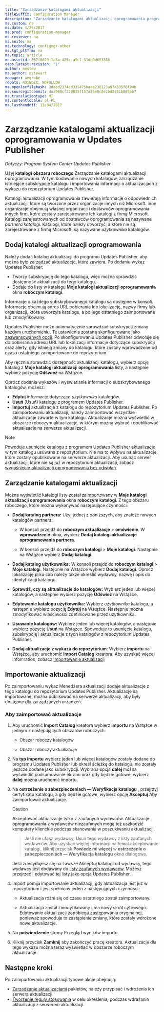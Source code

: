 ```yaml
---
title: "Zarządzanie katalogami aktualizacji"
titleSuffix: Configuration Manager
description: "Zarządzanie katalogami aktualizacji oprogramowania programu System Center Updates Publisher"
ms.custom: na
ms.date: 4/29/2017
ms.prod: configuration-manager
ms.reviewer: na
ms.suite: na
ms.technology: configmgr-other
ms.tgt_pltfrm: na
ms.topic: article
ms.assetid: 887f8029-1a3a-423c-a9c1-31dc0d693386
caps.latest.revision: "1"
author: mestew
ms.author: mstewart
manager: angrobe
robots: NOINDEX, NOFOLLOW
ms.openlocfilehash: 3daed2374cd335475baaa238123a97a535f8f94b
ms.sourcegitcommit: daa080cf220835f157a23e8c8e2bd2781b869bb7
ms.translationtype: MT
ms.contentlocale: pl-PL
ms.lasthandoff: 12/04/2017
---
```

# <a name="manage-software-update-catalogs-in-updates-publisher"></a>Zarządzanie katalogami aktualizacji oprogramowania w Updates Publisher

*Dotyczy: Program System Center Updates Publisher*

Użyj **katalogi** **obszaru roboczego** Zarządzanie katalogami aktualizacji oprogramowania. W tym dodawanie nowych katalogów, zarządzanie istniejące subskrypcje katalogu i importowania informacji o aktualizacjach z wykazu do repozytorium Updates Publisher.

Katalogi aktualizacji oprogramowania zawierają informacje o odpowiednich aktualizacji, które są tworzone przez organizacje innych niż Microsoft. Inne organizacje obejmują własnej organizacji i dostawców oprogramowania innych firm, które zostały zarejestrowane ich katalogi z firmą Microsoft. Katalogi zarejestrowanych od dostawców oprogramowania są nazywane *partnera katalogi*. Katalogi, które należy utworzyć, a które nie są zarejestrowane z firmą Microsoft, są nazywane *użytkownika* katalogów.

## <a name="add-software-update-catalogs"></a>Dodaj katalogi aktualizacji oprogramowania
Należy dodać katalog aktualizacji do programu Updates Publisher, aby można było zarządzać aktualizacje, które zawiera. Po dodaniu wykaz Updates Publisher:
-   Tworzy subskrypcję do tego katalogu, więc można sprawdzić dostępność aktualizacji do tego katalogu.
-   Dodaje do listy w katalogu **Moje katalogi aktualizacji oprogramowania** okna **roboczym katalogi**.  

Informacje o każdego subskrybowanego katalogu są dostępne w konsoli. Informacje obejmują adres URL pobierania lub lokalizację, nazwy firmy lub organizacji, która utworzyła katalogu, a po jego ostatniego zaimportowane lub zmodyfikowany.

Updates Publisher może automatycznie sprawdzać subskrypcji zmiany każdym uruchomieniu. Te ustawienia zostaną skonfigurowane jako [zaawansowanych opcji](/sccm/sum/tools/updates-publisher-options#advanced). Po skonfigurowaniu Updates Publisher odwołuje się do pobierania adresu URL lub lokalizacji informacje dotyczące subskrypcji oraz alerty, gdy istnieją zmiany do katalogu, które zostały wprowadzone od czasu ostatniego zaimportowane do repozytorium.

Aby ręcznie sprawdzić dostępność aktualizacji katalogu, wybierz opcję katalog z **Moje katalogi aktualizacji oprogramowania** listy, a następnie wybierz pozycję **Odśwież** na Wstążce.

Oprócz dodania wykazów i wyświetlanie informacji o subskrybowanego katalogów, możesz:
-  **Edytuj** informacje dotyczące *użytkownika* katalogów.
-  **Usuń** (Usuń) katalogu z programem Updates Publisher.
-  **Importuj** aktualizacje z katalogu do repozytorium Updates Publisher. Po zaimportowaniu aktualizacji, należy zaimportować wszystkie aktualizacje zawarte w tym katalogu. Aktualizacje można wyświetlić w obszarze roboczym aktualizacje, w którym można wybrać i opublikować aktualizacje na serwerze aktualizacji.

> [!NOTE]   
> Powoduje usunięcie katalogu z programem Updates Publisher aktualizacje w tym katalogu usuwana z repozytorium. Nie ma to wpływu na aktualizacje, które zostały opublikowane na serwerze aktualizacji. Aby usunąć serwer aktualizacji, które nie są już w repozytorium aktualizacji, zobacz [wygaśnięcie aktualizacji oprogramowania bez odwołań](/sccm/sum/tools/updates-publisher-options#expire-unreferenced-software-updates).

## <a name="manage-update-catalogs"></a>Zarządzanie katalogami aktualizacji
Można wyświetlić katalogi listy został zaimportowany w **Moje katalogi aktualizacji oprogramowania** okna **roboczym katalogi**. Z tego obszaru roboczego, które można wykonywać następujące czynności:

-   **Dodaj katalog partnera:** Użyj jednej z poniższych, aby znaleźć nowych katalogów partnera:

    -   W konsoli przejdź do **roboczym aktualizacje** > **omówienie**. W **wprowadzenie** okna, wybierz **Dodaj katalogi aktualizacje oprogramowania partnera**.

    -   W konsoli przejdź do **roboczym katalogi** > **Moje katalogi**. Następnie na Wstążce wybierz **Dodaj katalogi**.

-   **Dodaj katalog użytkownika:** W konsoli przejdź do **roboczym katalogi** > **Moje katalogi**. Następnie na Wstążce wybierz **Dodaj katalogi**. Oprócz lokalizację pliku cab należy także określić wydawcy, nazwę i opis do identyfikacji katalogu.


-   **Sprawdź, czy są aktualizacje do katalogów:** Wybierz jeden lub więcej katalogów, a następnie wybierz pozycję **Odśwież** na Wstążce.

-   **Edytowanie katalogu użytkownika:** Wybierz *użytkownika* katalogu, a następnie wybierz pozycję **Edytuj** na Wstążce. Następnie można zmodyfikować właściwości zdefiniowane przez użytkownika.

-   **Usuwanie katalogów:** Wybierz jeden lub więcej katalogów, a następnie wybierz pozycję **Usuń** na Wstążce. Spowoduje to usunięcie katalogu, subskrypcję i aktualizacje z tych katalogów z repozytorium Updates Publisher.

-   **Dodaj aktualizacje z wykazu do repozytorium**: Wybierz **importu** na Wstążce, aby uruchomić **Import Catalog** kreatora. Aby uzyskać więcej infomration, zobacz [importowanie aktualizacji](#import-updates)

## <a name="import-updates"></a>Importowanie aktualizacji
Po zaimportowaniu wykaz Menedżera aktualizacji dodaje aktualizacje z tego katalogu do repozytorium Updates Publisher. Aktualizacje są importowane, można publikować na serwerze aktualizacji, aby były dostępne dla zarządzanych urządzeń.

### <a name="to-import-updates"></a>Aby zaimportować aktualizacje
1.  Aby uruchomić **Import Catalog** kreatora wybierz **importu** na Wstążce w jednym z następujących obszarów roboczych:

    -   Obszar roboczy katalogów

    -   Obszar roboczy aktualizacje

2.  Na **typ importu** wybierz jeden lub więcej katalogów zostały dodane do programu Updates Publisher lub określ ścieżkę do katalogu, nie zostały jeszcze dodane jako subskrypcji. Wybrana opcja **dalej** można wyświetlić podsumowanie ekranu oraz gdy będzie gotowe, wybierz **dalej** można uruchomić importu.

3.  Na **ostrzeżenie o zabezpieczeniach — Weryfikacja katalogu** , przejrzyj certyfikatu katalogu, a gdy będzie gotowe, wybierz opcję **Akceptuj** Aby zaimportować aktualizacje.

    > [!CAUTION]    
    > Akceptować aktualizacje tylko z zaufanych wydawców. Aktualizacje oprogramowania z wydawców niezaufanych mogą też uszkodzić komputery klienckie podczas skanowania w poszukiwaniu aktualizacji.

    >  Jeśli nie ufasz wydawcy, Usuń tego wydawcy z listy zaufanych wydawców. Aby uzyskać więcej informacji na temat akceptowanie katalogi, kliknij przycisk **Powiedz mi więcej** w **ostrzeżenie o zabezpieczeniach — Weryfikacja katalogu** okno dialogowe.

    Jeśli zdecydujesz się na zawsze Akceptuj katalogi od wydawcy, tego wydawcy jest dodawany do [listy zaufanych wydawców](/sccm/sum/tools/updates-publisher-options#trusted-publishers). Możesz przejrzeć i edytować tej listy jako opcja Updates Publisher.

4.  Import pomija importowanie aktualizacji, gdy aktualizacja jest już w repozytorium i jest spełniony jeden z następujących czynności:

    -   Aktualizacja różni się od czasu ostatniego został zaimportowany.

    -   Aktualizacja został zmodyfikowany i ma nowy skrót cyfrowego. Edytowanie aktualizacji zapobiega zastępowaniu oryginalnej, ponieważ spowoduje to zastąpienie zmiany, które zostały wdrożone nowe aktualizacje.

5.  Na **potwierdzenie** strony Przegląd wyników importu.

6.  Kliknij przycisk **Zamknij** aby zakończyć pracę kreatora. Aktualizacje dla tego wykazu można teraz wyświetlać w obszarze roboczym aktualizacje.

## <a name="next-steps"></a>Następne kroki
Po zaimportowaniu aktualizacji typowe akcje obejmują:
-   [Zarządzanie aktualizacjami](/sccm/sum/tools/manage-updates-with-updates-publisher) pakietów, należy przypisać i wdrożenia ich serwera aktualizacji.
-   [Tworzenie reguły stosowania](/sccm/sum/tools/updates-publisher-applicability-rules) w celu określenia, podczas wdrażania aktualizacji z serwerem aktualizacji.
